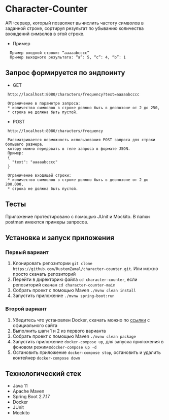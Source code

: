 # Character-Counter

 API-сервер, который позволяет вычислить частоту символов в заданной строке, сортируя результат по 
 убыванию количества вхождений символов в этой строке.
* Пример
```
  Пример входной строки: “aaaaabcccc”
  Пример выходного результата: “a”: 5, “c”: 4, “b”: 1
  ```

 ## Запрос формируется по эндпоинту

* GET

```
 http://localhost:8080/characters/frequency?text=aaaaabcccc
 
 Ограничение в параметре запроса:
 * количество символов в строке должно быть в деопозоне от 2 до 250,
 * строка не должна быть пустой.
 ```
* POST
```
 http://localhost:8080/characters/frequency
 
 Рассматривается возможность использования POST запроса для строки большего размера, 
 котору можно передовать в теле запроса в формате JSON.
 Пример:
 {
   "text": "aaaaabcccc"
 }
 
 Ограничение входящей строки:
 * количество символов в строке должно быть в деопозоне от 2 до 200.000,
 * строка не должна быть пустой.
```

## Тесты
 Приложение протестировано с помощью JUnit и Mockito. В папки postman имеются примеры запросов.

## Установка и запуск приложения

 ### Первый вариант
 1. Клонировать репозитории `git clone https://github.com/RustemZamal/character-counter.git`.
 Или можно просто скачать репозиторий
 2. Перейти в директорию файла `cd character-counter`, если репозиторий скачан `cd character-counter-main`
 3. Собрать проект с помощью Maven `./mvnw clean install`
 4. Запустить приложение `./mvnw spring-boot:run`

###  Второй вариант
 1. Убедитесь что установлен Docker, скачать можно по [ссылки](https://docs.docker.com/engine/install/) с официального сайта
 2. Выполнить шаги 1 и 2 из первого варианта
 3. Собрать проект с помощью Maven `./mvnw clean package`
 4. Запустить приложение `docker-compose up`, для запуска приложения в фоновом режиме`docker-compose up -d`
 5. Остановить приложение `docker-compose stop`, остановить и удалить контейнер `docker-compose down`

## Технологический стек
 * Java 11
 * Apache Maven
 * Spring Boot 2.7.17
 * Docker
 * JUnit
 * Mockito
 
